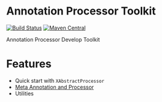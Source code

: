 # Annotation Processor Toolkit
[![Build Status](https://travis-ci.org/XDean/AnnotationProcessorToolkit.svg?branch=master)](https://travis-ci.org/XDean/AnnotationProcessorToolkit)
[![Maven Central](https://maven-badges.herokuapp.com/maven-central/com.github.XDean/AnnotationProcessorToolkit/badge.svg)](https://maven-badges.herokuapp.com/maven-central/com.github.XDean/AnnotationProcessorToolkit)

Annotation Processor Develop Toolkit

# Features

- Quick start with `XAbstractProcessor`
- [Meta Annotation and Processor](doc/Meta.md)
- Utilities